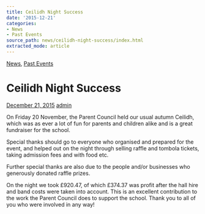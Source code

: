 ```yaml
---
title: Ceilidh Night Success
date: '2015-12-21'
categories:
- News
- Past Events
source_path: news/ceilidh-night-success/index.html
extracted_mode: article
---
```

[News](category/news/), [Past Events](category/past-events/)

# Ceilidh Night Success

[December 21, 2015](news/ceilidh-night-success/) [admin](author/admin/)

On Friday 20 November, the Parent Council held our usual autumn Ceilidh, which was as ever a lot of fun for parents and children alike and is a great fundraiser for the school.

Special thanks should go to everyone who organised and prepared for the event, and helped out on the night through selling raffle and tombola tickets, taking admission fees and with food etc.

Further special thanks are also due to the people and/or businesses who generously donated raffle prizes.

On the night we took £920.47, of which £374.37 was profit after the hall hire and band costs were taken into account. This is an excellent contribution to the work the Parent Council does to support the school. Thank you to all of you who were involved in any way!
